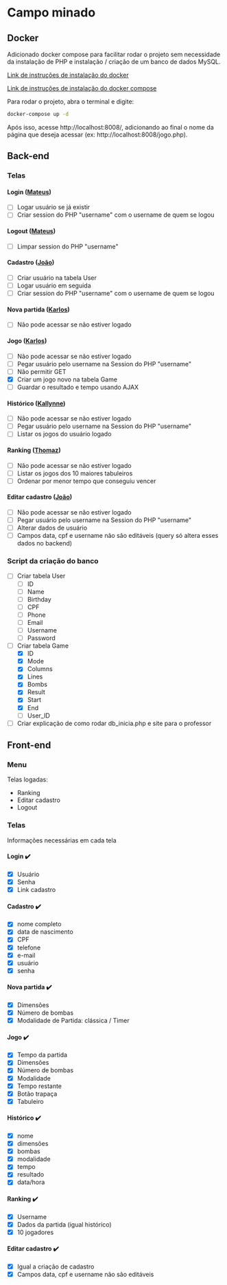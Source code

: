 # Campo minado

## Docker

Adicionado docker compose para facilitar rodar o projeto sem necessidade da instalação de PHP e instalação / criação de um banco de dados MySQL.

[Link de instruções de instalação do docker](https://docs.docker.com/engine/install/)

[Link de instruções de instalação do docker compose](https://docs.docker.com/compose/install/)

Para rodar o projeto, abra o terminal e digite:

```bash
docker-compose up -d
```

Após isso, acesse http://localhost:8008/, adicionando ao final o nome da página que deseja acessar (ex: http://localhost:8008/jogo.php).

## Back-end

### Telas

#### Login ([Mateus](https://github.com/promateusy))
- [ ] Logar usuário se já existir
- [ ] Criar session do PHP "username" com o username de quem se logou

#### Logout ([Mateus](https://github.com/promateusy))
- [ ] Limpar session do PHP "username"

#### Cadastro ([João](https://github.com/JoaoPortuense))
- [ ] Criar usuário na tabela User
- [ ] Logar usuário em seguida
- [ ] Criar session do PHP "username" com o username de quem se logou

#### Nova partida ([Karlos](https://github.com/konkah))
- [ ] Não pode acessar se não estiver logado

#### Jogo ([Karlos](https://github.com/konkah))
- [ ] Não pode acessar se não estiver logado
- [ ] Pegar usuário pelo username na Session do PHP "username"
- [ ] Não permitir GET
- [x] Criar um jogo novo na tabela Game
- [ ] Guardar o resultado e tempo usando AJAX

#### Histórico ([Kallynne](https://github.com/Kallynne-Rosa))
- [ ] Não pode acessar se não estiver logado
- [ ] Pegar usuário pelo username na Session do PHP "username"
- [ ] Listar os jogos do usuário logado

#### Ranking ([Thomaz](https://github.com/Thomaz-Maques-Padovani))
- [ ] Não pode acessar se não estiver logado
- [ ] Listar os jogos dos 10 maiores tabuleiros
- [ ] Ordenar por menor tempo que conseguiu vencer

#### Editar cadastro ([João](https://github.com/JoaoPortuense))
- [ ] Não pode acessar se não estiver logado
- [ ] Pegar usuário pelo username na Session do PHP "username"
- [ ] Alterar dados de usuário
- [ ] Campos data, cpf e username não são editáveis (query só altera esses dados no backend)

### Script da criação do banco
- [ ] Criar tabela User
    - [ ] ID
    - [ ] Name
    - [ ] Birthday
    - [ ] CPF
    - [ ] Phone
    - [ ] Email
    - [ ] Username
    - [ ] Password
- [ ] Criar tabela Game
    - [x] ID
    - [x] Mode
    - [x] Columns
    - [x] Lines
    - [x] Bombs
    - [x] Result
    - [x] Start
    - [x] End
    - [ ] User_ID
- [ ] Criar explicação de como rodar db_inicia.php e site para o professor

## Front-end

### Menu

Telas logadas:

- Ranking
- Editar cadastro
- Logout

### Telas

Informações necessárias em cada tela

#### Login :heavy_check_mark:
- [x] Usuário
- [x] Senha
- [x] Link cadastro

#### Cadastro :heavy_check_mark:
- [x] nome completo
- [x] data de nascimento
- [x] CPF
- [x] telefone
- [x] e-mail
- [x] usuário
- [x] senha

#### Nova partida :heavy_check_mark:
- [x] Dimensões
- [x] Número de bombas
- [x] Modalidade de Partida: clássica / Timer

#### Jogo :heavy_check_mark:
- [x] Tempo da partida
- [x] Dimensões
- [x] Número de bombas
- [x] Modalidade
- [x] Tempo restante
- [x] Botão trapaça
- [x] Tabuleiro

#### Histórico :heavy_check_mark:
- [x] nome
- [x] dimensões
- [x] bombas
- [x] modalidade
- [x] tempo
- [x] resultado
- [x] data/hora

#### Ranking :heavy_check_mark:
- [x] Username
- [x] Dados da partida (igual histórico)
- [x] 10 jogadores

#### Editar cadastro :heavy_check_mark:
- [x] Igual a criação de cadastro
- [x] Campos data, cpf e username não são editáveis
